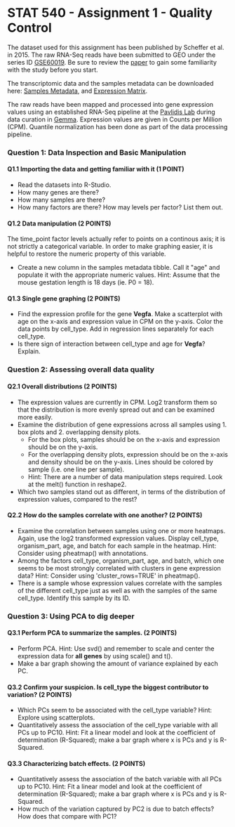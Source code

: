 STAT 540 - Assignment 1 - Quality Control
================

The dataset used for this assignment has been published by Scheffer et al. in 2015. The raw RNA-Seq reads have been submitted to GEO under the series ID [GSE60019](https://www.ncbi.nlm.nih.gov/geo/query/acc.cgi?acc=GSE60019). Be sure to review the [paper](https://www.ncbi.nlm.nih.gov/pubmed/25904789) to gain some familiarity with the study before you start.

The transcriptomic data and the samples metadata can be downloaded here: [Samples Metadata](https://github.com/STAT540-UBC/STAT540-instructors-only/blob/master/homework/homework_winter_2017/01_quality_control/data/gse60019_expression_matrix.RDS), and [Expression Matrix](https://github.com/STAT540-UBC/STAT540-instructors-only/blob/master/homework/homework_winter_2017/01_quality_control/data/gse60019_experiment_design.RDS).

The raw reads have been mapped and processed into gene expression values using an established RNA-Seq pipeline at the [Pavlidis Lab](http://pavlab.msl.ubc.ca/) during data curation in [Gemma](https://gemma.msl.ubc.ca/expressionExperiment/showExpressionExperiment.html?id=9818). Expression values are given in Counts per Million (CPM). Quantile normalization has been done as part of the data processing pipeline.

### Question 1: Data Inspection and Basic Manipulation

#### Q1.1 Importing the data and getting familiar with it (1 POINT)

-   Read the datasets into R-Studio.
-   How many genes are there?
-   How many samples are there?
-   How many factors are there? How may levels per factor? List them out.

#### Q1.2 Data manipulation (2 POINTS)

The time\_point factor levels actually refer to points on a continous axis; it is not strictly a categorical variable. In order to make graphing easier, it is helpful to restore the numeric property of this variable.

-   Create a new column in the samples metadata tibble. Call it "age" and populate it with the appropriate numeric values. Hint: Assume that the mouse gestation length is 18 days (ie. P0 = 18).

#### Q1.3 Single gene graphing (2 POINTS)

-   Find the expression profile for the gene **Vegfa**. Make a scatterplot with age on the x-axis and expression value in CPM on the y-axis. Color the data points by cell\_type. Add in regression lines separately for each cell\_type.
-   Is there sign of interaction between cell\_type and age for **Vegfa**? Explain.

### Question 2: Assessing overall data quality

#### Q2.1 Overall distributions (2 POINTS)

-   The expression values are currently in CPM. Log2 transform them so that the distribution is more evenly spread out and can be examined more easily.
-   Examine the distribution of gene expressions across all samples using 1. box plots and 2. overlapping density plots.
    -   For the box plots, samples should be on the x-axis and expression should be on the y-axis.
    -   For the overlapping density plots, expression should be on the x-axis and density should be on the y-axis. Lines should be colored by sample (i.e. one line per sample).
    -   Hint: There are a number of data manipulation steps required. Look at the melt() function in reshape2.
-   Which two samples stand out as different, in terms of the distribution of expression values, compared to the rest?

#### Q2.2 How do the samples correlate with one another? (2 POINTS)

-   Examine the correlation between samples using one or more heatmaps. Again, use the log2 transformed expression values. Display cell\_type, organism\_part, age, and batch for each sample in the heatmap. Hint: Consider using pheatmap() with annotations.
-   Among the factors cell\_type, organism\_part, age, and batch, which one seems to be most strongly correlated with clusters in gene expression data? Hint: Consider using 'cluster\_rows=TRUE' in pheatmap().
-   There is a sample whose expression values correlate with the samples of the different cell\_type just as well as with the samples of the same cell\_type. Identify this sample by its ID.

### Question 3: Using PCA to dig deeper

#### Q3.1 Perform PCA to summarize the samples. (2 POINTS)

-   Perform PCA. Hint: Use svd() and remember to scale and center the expression data for **all genes** by using scale() and t().
-   Make a bar graph showing the amount of variance explained by each PC.

#### Q3.2 Confirm your suspicion. Is cell\_type the biggest contributor to variation? (2 POINTS)

-   Which PCs seem to be associated with the cell\_type variable? Hint: Explore using scatterplots.
-   Quantitatively assess the association of the cell\_type variable with all PCs up to PC10. Hint: Fit a linear model and look at the coefficient of determination (R-Squared); make a bar graph where x is PCs and y is R-Squared.

#### Q3.3 Characterizing batch effects. (2 POINTS)

-   Quantitatively assess the association of the batch variable with all PCs up to PC10. Hint: Fit a linear model and look at the coefficient of determination (R-Squared); make a bar graph where x is PCs and y is R-Squared.
-   How much of the variation captured by PC2 is due to batch effects? How does that compare with PC1?
